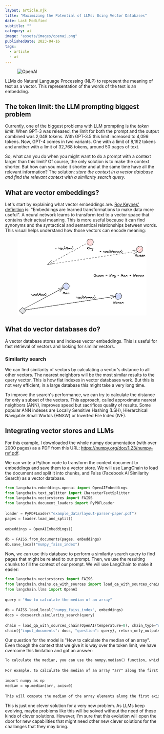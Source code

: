 ```yaml
---
layout: article.njk
title: "Maximizing the Potential of LLMs: Using Vector Databases"
date: Last Modified
subtitle: ""
category: ai
image: "assets/images/openai.png"
publishedDate: 2023-04-16
tags:
  - article
  - ai
---
```


<figure>
<img style="aspect-ratio: 897/467" alt="OpenAI" src="{{ image }}" />
</figure>

LLMs do Natural Language Processing (NLP) to represent the meaning of text as a vector. This representation of the words of the text is an embedding.

## The token limit: the LLM prompting biggest problem

Currently, one of the biggest problems with LLM prompting is the *token limit*. When GPT-3 was released, the limit for both the prompt and the output combined was 2,048 tokens. With GPT-3.5 this limit increased to 4,096 tokens. Now, GPT-4 comes in two variants. One with a limit of 8,192 tokens and another with a limit of 32,768 tokens, around 50 pages of text.

So, what can you do when you might want to do a prompt with a context larger than this limit? Of course, the only solution is to make the context shorter. But how can you make it shorter and at the same time have all the relevant information? The solution: *store the context in a vector database and find the relevant context with a similarity search query.*

## What are vector embeddings?

Let's start by explaining what vector embeddings are. [Roy Keynes' definition](https://roycoding.com/blog/2022/embeddings.html) is: "Embeddings are learned transformations to make data more useful". A neural network learns to transform text to a vector space that contains their actual meaning. This is more useful because it can find synonyms and the syntactical and semantical relationships between words. This visual helps understand how those vectors can encode meaning:

<figure>
<img alt="Word2Vec representation of Queen = King - Man + Woman" src="assets/images/word2vec-king.png" />
</figure>

## What do vector databases do?

A vector database stores and indexes vector embeddings. This is useful for fast retrieval of vectors and looking for similar vectors. 

### Similarity search

We can find similarity of vectors by calculating a vector's distance to all other vectors. The nearest neighbors will be the most similar results to the query vector. This is how flat indexes in vector databases work. But this is not very efficient, in a large database this might take a very long time.

To improve the search's performance, we can try to calculate the distance for only a subset of the vectors. This approach, called approximate nearest neighbors (ANN), improves speed but sacrifices quality of results. Some popular ANN indexes are Locally Sensitive Hashing (LSH), Hierarchical Navigable Small Worlds (HNSW) or Inverted File Index (IVF).

<ins class="adsbygoogle"
     style="display:block; text-align:center;"
     data-ad-layout="in-article"
     data-ad-format="fluid"
     data-ad-client="ca-pub-3558841073771468"
     data-ad-slot="5616977890"></ins>
     
## Integrating vector stores and LLMs 

For this example, I downloaded the whole numpy documentation (with over 2000 pages) as a PDF from this URL: https://numpy.org/doc/1.23/numpy-ref.pdf.

We can write a Python code to transform the context document to embeddings and save them to a vector store. We will use LangChain to load the document and split it into chunks, and Faiss (Facebook AI Similarity Search) as a vector database.

```python
from langchain.embeddings.openai import OpenAIEmbeddings
from langchain.text_splitter import CharacterTextSplitter
from langchain.vectorstores import FAISS
from langchain.document_loaders import PyPDFLoader

loader = PyPDFLoader("example_data/layout-parser-paper.pdf")
pages = loader.load_and_split()

embeddings = OpenAIEmbeddings()

db = FAISS.from_documents(pages, embeddings)
db.save_local("numpy_faiss_index")
```

Now, we can use this database to perform a similarity search query to find pages that might be related to our prompt. Then, we use the resulting chunks to fill the context of our prompt. We will use LangChain to make it easier:

```python
from langchain.vectorstores import FAISS
from langchain.chains.qa_with_sources import load_qa_with_sources_chain
from langchain.llms import OpenAI

query = "How to calculate the median of an array"

db = FAISS.load_local("numpy_faiss_index", embeddings)
docs = docsearch.similarity_search(query)

chain = load_qa_with_sources_chain(OpenAI(temperature=0), chain_type="stuff")
chain({"input_documents": docs, "question": query}, return_only_outputs=True)
```

Our question for the model is "How to calculate the median of an array". Even though the context that we give it is way over the token limit, we have overcome this limitation and got an answer:

```txt
To calculate the median, you can use the numpy.median() function, which takes an input array or object that can be converted to an array and computes the median along the specified axis. The axis parameter specifies the axis or axes along which the medians are computed, and the default is to compute the median along a flattened version of the array. The function returns the median of the array elements.

For example, to calculate the median of an array "arr" along the first axis, you can use the following code:

import numpy as np
median = np.median(arr, axis=0)

This will compute the median of the array elements along the first axis, and return the result in the variable "median".
```

This is just one clever solution for a very new problem. As LLMs keep evolving, maybe problems like this will be solved without the need of these kinds of clever solutions. However, I'm sure that this evolution will open the door for new capabilities that might need other new clever solutions for the challanges that they may bring.
